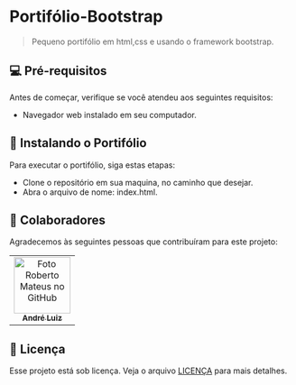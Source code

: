 # Portifólio-Bootstrap

> Pequeno portifólio em html,css e usando o framework bootstrap.

## 💻 Pré-requisitos

Antes de começar, verifique se você atendeu aos seguintes requisitos:

- Navegador web instalado em seu computador.

## 🚀 Instalando o Portifólio

Para executar o portifólio, siga estas etapas:

- Clone o repositório em sua maquina, no caminho que desejar.
- Abra o arquivo de nome: index.html.

## 🤝 Colaboradores

Agradecemos às seguintes pessoas que contribuíram para este projeto:

<table>
  <tr>
    <td align="center">
      <a href="#" title="defina o título do link">
        <img src="https://avatars.githubusercontent.com/u/142346943?s=400&v=4" width="100px;" alt="Foto Roberto Mateus no GitHub"/><br>
        <sub>
          <b>André Luiz</b>
        </sub>
      </a>
    </td>
  </tr>
</table>


## 📝 Licença

Esse projeto está sob licença. Veja o arquivo [LICENÇA](LICENSE.md) para mais detalhes.

